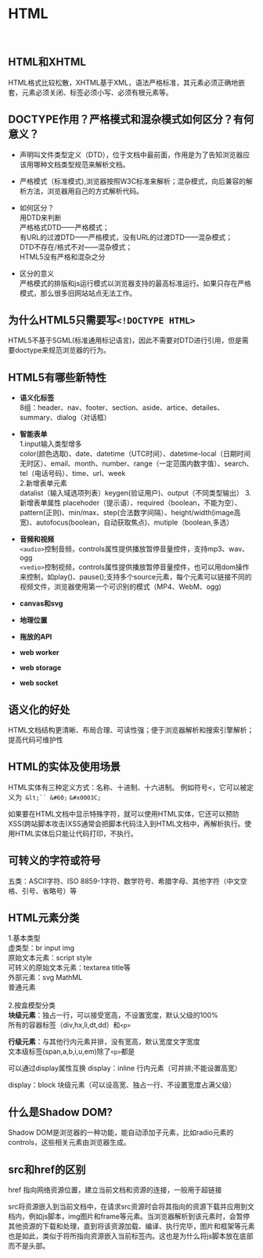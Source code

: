 # HTML

<br/>

## HTML和XHTML
HTML格式比较松散，XHTML基于XML，语法严格标准，其元素必须正确地嵌套，元素必须关闭、标签必须小写、必须有根元素等。

## DOCTYPE作用？严格模式和混杂模式如何区分？有何意义？


- <!DOCTYPE>声明叫文件类型定义（DTD），位于文档中最前面，作用是为了告知浏览器应该用哪种文档类型规范来解析文档。




- 严格模式（标准模式),浏览器按照W3C标准来解析；混杂模式，向后兼容的解析方法，浏览器用自己的方式解析代码。



- 如何区分？<br/>用DTD来判断<br/>严格格式DTD——严格模式；<br/>有URL的过渡DTD——严格模式，没有URL的过渡DTD——混杂模式；<br/>DTD不存在/格式不对——混杂模式；<br/>HTML5没有严格和混杂之分

- 区分的意义<br/>严格模式的排版和js运行模式以浏览器支持的最高标准运行。如果只存在严格模式，那么很多旧网站站点无法工作。

## 为什么HTML5只需要写`<!DOCTYPE HTML>`

HTML5不基于SGML(标准通用标记语言)，因此不需要对DTD进行引用，但是需要doctype来规范浏览器的行为。

## HTML5有哪些新特性

- **语义化标签** <br/>
8组：header、nav、footer、section、aside、artice、detailes、summary、dialog（对话框）
- **智能表单** <br/>
1.input输入类型增多<br/>
color(颜色选取)、date、datetime（UTC时间）、datetime-local（日期时间无时区）、email、month、number、range（一定范围内数字值）、search、tel（电话号码）、time、url、week <br/>
2.新增表单元素 <br/>
datalist（输入域选项列表）keygen(验证用户)、output（不同类型输出）
3.新增表单属性
placehoder（提示语）、required（boolean，不能为空）、pattern(正则)、min/max、step(合法数字间隔）、height/width(image高宽)、autofocus(boolean，自动获取焦点)、mutiple（boolean,多选）

- **音频和视频** <br/>
`<audio>`控制音频，controls属性提供播放暂停音量控件，支持mp3、wav、ogg<br/>
`<vedio>`控制视频，controls属性提供播放暂停音量控件，也可以用dom操作来控制，如play()、pause();支持多个source元素，每个元素可以链接不同的视频文件，浏览器使用第一个可识别的模式（MP4、WebM、ogg)

- **canvas和svg** <br/>

- **地理位置**
- **拖放的API**
- **web worker**
- **web storage**
- **web socket**

## 语义化的好处

HTML文档结构更清晰、布局合理、可读性强；便于浏览器解析和搜索引擎解析；提高代码可维护性

## HTML的实体及使用场景

HTML实体有三种定义方式：名称、十进制、十六进制。
例如符号<，它可以被定义为` &lt;`` &#60;` `&#x0003C;`

如果要在HTML文档中显示特殊字符，就可以使用HTML实体，它还可以预防XSS(跨站脚本攻击)XSS通常会把脚本代码注入到HTML文档中，再解析执行。使用HTML实体后只能让代码打印，不执行。

## 可转义的字符或符号

五类：ASCII字符、ISO 8859-1字符、数学符号、希腊字母、其他字符（中文空格、引号、省略号）等

## HTML元素分类

1.基本类型 <br/>
虚类型：br input img <br/>
原始文本元素：script style <br/>
可转义的原始文本元素：textarea title等 <br/>
外部元素：svg MathML <br/>
普通元素 <br/>
<br/>
2.按盒模型分类 <br/>
**块级元素**：独占一行，可以接受宽高，不设置宽度，默认父级的100%  <br/>
所有的容器标签（div,hx,li,dt,dd）和`<p>`

**行级元素**：与其他行内元素并排，没有宽高，默认宽度文字宽度 <br/>
文本级标签(span,a,b,i,u,em)除了`<p>`都是

可以通过display属性互换
display：inline 
行内元素（可并排;不能设置高宽）

display：block
块级元素（可以设高宽、独占一行、不设置宽度占满父级）

## 什么是Shadow DOM?

Shadow DOM是浏览器的一种功能，能自动添加子元素，比如radio元素的controls，这些相关元素由浏览器生成。

## src和href的区别

href 指向网络资源位置，建立当前文档和资源的连接，一般用于超链接

src将资源嵌入到当前文档中，在请求src资源时会将其指向的资源下载并应用到文档内，例如js脚本，img图片和frame等元素。当浏览器解析到该元素时，会暂停其他资源的下载和处理，直到将该资源加载、编译、执行完毕，图片和框架等元素也是如此，类似于将所指向资源嵌入当前标签内。这也是为什么将js脚本放在底部而不是头部。